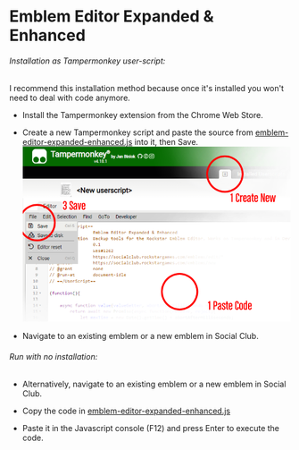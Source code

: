 # Emblem Editor Expanded & Enhanced

###### Installation as Tampermonkey user-script:

I recommend this installation method because once it's installed you won't need to deal with code anymore.

- Install the Tampermonkey extension from the Chrome Web Store.

- Create a new Tampermonkey script and paste the source from
[emblem-editor-expanded-enhanced.js](emblem-editor-expanded-enhanced.js) into it, then Save.
![](README-tampermonkey.png)

- Navigate to an existing emblem or a new emblem in Social Club.

###### Run with no installation:

- Alternatively, navigate to an existing emblem or a new emblem in Social Club.

- Copy the code in [emblem-editor-expanded-enhanced.js](emblem-editor-expanded-enhanced.js)

- Paste it in the Javascript console (F12) and press Enter to execute the code.

